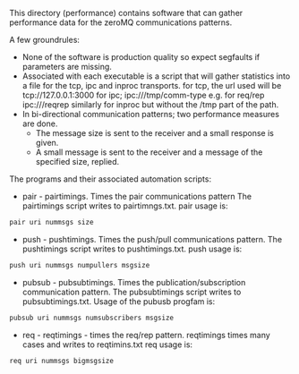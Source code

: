 This directory (performance) contains software that can
gather performance data for the zeroMQ communications patterns.

A few groundrules:
*  None of the software is production quality so expect segfaults if
parameters are missing.
*  Associated with each executable is a script that will gather statistics
into a file for the tcp, ipc and inproc transports.  for tcp, the url used
will be tcp://127.0.0.1:3000 for ipc; ipc:///tmp/comm-type e.g. for req/rep
ipc:///reqrep  similarly for inproc but without the /tmp part of the path.
* In bi-directional communication patterns; two performance measures are done. 
    *   The message size is sent to the receiver and a small response is given.
    *   A small message is sent to the receiver and a message of the specified size, replied.


The programs and their associated automation scripts:

*  pair - pairtimings. Times the pair communications pattern
The pairtimings script writes to pairtimngs.txt. pair usage is:
```bash
pair uri nummsgs size
```
* push - pushtimings. Times the push/pull communications pattern.
The pushtimings script writes to pushtimings.txt. push usage is:
```bash
push uri nummsgs numpullers msgsize
```
* pubsub - pubsubtimings. Times the publication/subscription communication pattern.
The pubsubtimings script writes to pubsubtimings.txt. Usage of the pubusb progfam is:
```bash
pubsub uri nummsgs numsubscribers msgsize
```
*  req - reqtimings - times the req/rep pattern.  reqtimings times many cases and writes to reqtimins.txt
req  usage is:
```bash
req uri nummsgs bigmsgsize
```

